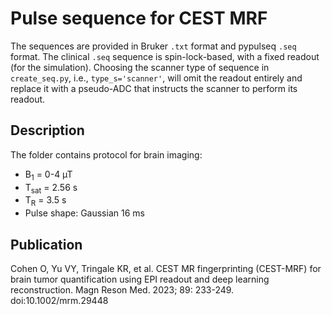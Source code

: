# Pulse sequence for CEST MRF
The sequences are provided in Bruker `.txt` format and pypulseq `.seq` format. The clinical `.seq` sequence is spin-lock-based, with a fixed readout (for the simulation). Choosing the scanner type of sequence in `create_seq.py`, i.e., `type_s='scanner'`, will omit the readout entirely and replace it with a pseudo-ADC that instructs the scanner to perform its readout.

## Description
The folder contains protocol for brain imaging: 
- B<sub>1</sub> = 0-4 µT
- T<sub>sat</sub> = 2.56 s
- T<sub>R</sub> = 3.5 s 
- Pulse shape: Gaussian 16 ms

## Publication
Cohen O, Yu VY, Tringale KR, et al. CEST MR fingerprinting (CEST-MRF) for brain tumor quantification using EPI readout and deep learning reconstruction. Magn Reson Med. 2023; 89: 233-249. doi:10.1002/mrm.29448